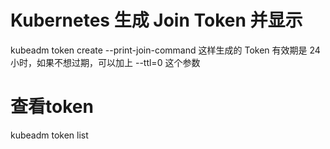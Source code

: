 # Kubernetes 生成 Join Token 并显示
kubeadm token create --print-join-command
这样生成的 Token 有效期是 24 小时，如果不想过期，可以加上 --ttl=0 这个参数

# 查看token
kubeadm token list